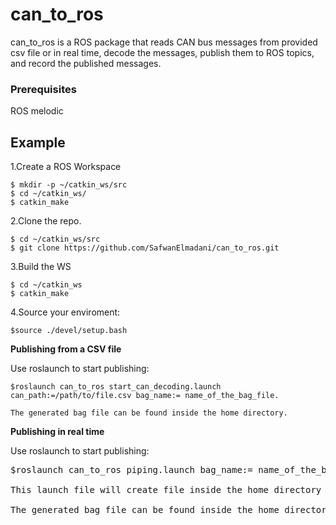 # can_to_ros
can_to_ros is a ROS package that reads CAN bus messages from provided csv file or in real time, decode the messages, publish them to ROS topics, and record the published messages.
### Prerequisites

ROS melodic

## Example
1.Create a ROS Workspace
```
$ mkdir -p ~/catkin_ws/src
$ cd ~/catkin_ws/
$ catkin_make
```
2.Clone the repo.
```
$ cd ~/catkin_ws/src
$ git clone https://github.com/SafwanElmadani/can_to_ros.git
```
3.Build the WS
```
$ cd ~/catkin_ws
$ catkin_make
```
4.Source your enviroment:
```
$source ./devel/setup.bash
```
**Publishing from a CSV file**

Use roslaunch to start publishing:
```
$roslaunch can_to_ros start_can_decoding.launch can_path:=/path/to/file.csv bag_name:= name_of_the_bag_file.

The generated bag file can be found inside the home directory.
```
**Publishing in real time**

Use roslaunch to start publishing:
<pre>
$roslaunch can_to_ros piping.launch bag_name:= name_of_the_bag_file.

This launch file will create file inside the home directory named can_data.csv, and then it will pipe the data written to that file to a ros node that handles publishing raw data. 

The generated bag file can be found inside the home directory.
<pre>



